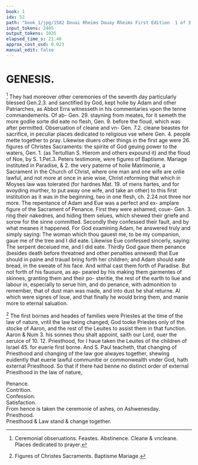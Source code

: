 ```yaml
---
book: 1
idx: 52
path: "book_1/jpg/1582 Douai Rheims Douay Rheims First Edition  1 of 3 1609 Old Testament.pdf-52.jpg"
input_tokens: 2405
output_tokens: 1035
elapsed_time_s: 21.46
approx_cost_usd: 0.023
manual_edit: false
---
```

# GENESIS.

[^1] They had moreover other ceremonies of the seventh day particularly blessed Gen.2.3. and sanctified by God, kept holie by Adam and other Patriarches, as Abbot Erra witnesseth in his commentaries vpon the tenne commandements. Of ab- Gen. 29. stayning from meates, for it semeth the more godlie sorte did eate no flesh, Gen. 9. before the floud, which was after permitted. Obseruation of cleane and vn- Gen. 7.2. cleane beastes for sacrifice, in peculiar places dedicated to religious vse where Gen. 4. people mette together to pray. Likewise diuers other things in the first age were 26. figures of Christes Sacraments: the spirite of God geuing power to the waters, Gen. 1. (as Tertullian S. Hierom and others expound it) and the floud of Noe, by S. 1.Pet.3. Peters testimonie, were figures of Baptisme. Mariage instituted in Paradise, & 2. the very paterne of holie Matrimonie, a Sacrament in the Church of Christ, where one man and one wife are onlie lawful, and not more at once in anie wise, Christ reforming that which in Moyses law was tolerated (for hardnes Mat. 19. of mens hartes, and for avoyding murther, to put away one wife, and take an other) to this first institution as it was in the beginning, two in one flesh, ch. 2.24 not three nor more. The repentance of Adam and Eue was a perfect and ex- amplare figure of the Sacrament of Penance. First they were ashamed, coue- Gen. 3. ring their nakednes, and hiding them selues, which shewed their griefe and sorow for the sinne committed. Secondly they confessed their fault, and by what meanes it happened. For God examining Adam, he answered truly and simply saying: The woman which thou gauest me, to be my companion, gaue me of the tree and I did eate. Likewise Eue confessed sincerly, saying: The serpent deceiued me, and I did eate. Thirdly God gaue them penance (besides death before threatned and other penalties annexed) that Eue should in paine and trauail bring forth her children; and Adam should eate bread, in the sweate of his face. And withal cast them forth of Paradise. But not forth of his fauoure, as ap- peared by his making them garmentes of skinnes, granting them and their po- steritie, the rest of the earth to liue and labour in, especially to serue him, and do penance, with admonition to remember, that of dust man was made, and into dust he shal returne. Al which were signes of loue, and that finally he would bring them, and manie more to eternal saluation.

[^2] The first bornes and heades of families were Priestes at the time of the law of nature, vntil the law being changed, God tooke Priestes only of the stocke of Aaron, and the rest of the Leuites to assist them in that function. Aaron & Num 3. his sonnes thou shalt appoint, saith our Lord, ouer the seruice of 10. 12. Priesthood, for I haue taken the Leuites of the children of Israel 45. for euerie first borne. And S. Paul teacheth, that changing of Priesthood and changing of the law goe alwayes together, shewing euidently that euerie lawful communitie or commonwealth vnder God, hath external Priesthood. So that if there had benne no distinct order of external Priesthood in the law of nature,

[^1]: Ceremonial obseruations. Feastes. Abstinence. Cleane & vncleane. Places dedicated to prayer.

[^2]: Figures of Christes Sacraments. Baptisme Mariage.

<aside>Penance.</aside>

<aside>Contrition.</aside>

<aside>Confession.</aside>

<aside>Satisfaction.</aside>

<aside>From hence is taken the ceremonie of ashes, on Ashwenesday.</aside>

<aside>Priesthood.</aside>

<aside>Priesthood & Law stand & change together.</aside>